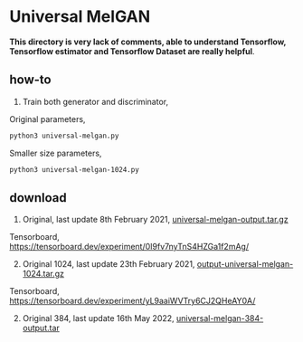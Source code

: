 # Universal MelGAN

**This directory is very lack of comments, able to understand Tensorflow, Tensorflow estimator and Tensorflow Dataset are really helpful**.

## how-to

1. Train both generator and discriminator,

Original parameters,

```bash
python3 universal-melgan.py
```

Smaller size parameters,

```bash
python3 universal-melgan-1024.py
```

## download

1. Original, last update 8th February 2021, [universal-melgan-output.tar.gz](https://f000.backblazeb2.com/file/malaya-speech-model/pretrained/universal-melgan-output.tar.gz)

Tensorboard, https://tensorboard.dev/experiment/0I9fv7nyTnS4HZGa1f2mAg/

2. Original 1024, last update 23th February 2021, [output-universal-melgan-1024.tar.gz](https://f000.backblazeb2.com/file/malaya-speech-model/pretrained/output-universal-melgan-1024.tar.gz)

Tensorboard, https://tensorboard.dev/experiment/yL9aaiWVTry6CJ2QHeAY0A/

2. Original 384, last update 16th May 2022, [universal-melgan-384-output.tar](https://huggingface.co/huseinzol05/pretrained-vocoder/resolve/main/universal-melgan-384-output.tar)